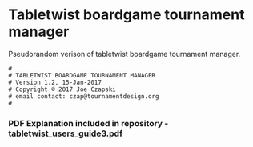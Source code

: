 # Tabletwist boardgame tournament manager
Pseudorandom verison of tabletwist boardgame tournament manager.
```
#
# TABLETWIST BOARDGAME TOURNAMENT MANAGER
# Version 1.2, 15-Jan-2017
# Copyright © 2017 Joe Czapski
# email contact: czap@tournamentdesign.org
#
```
### PDF Explanation included in repository - tabletwist_users_guide3.pdf
